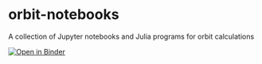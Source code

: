 # orbit-notebooks
A collection of Jupyter notebooks and Julia programs for orbit calculations

[![Open in Binder](https://mybinder.org/badge_logo.svg)](https://mybinder.org/v2/gh/gpfeiffer/orbits-julia/main)

